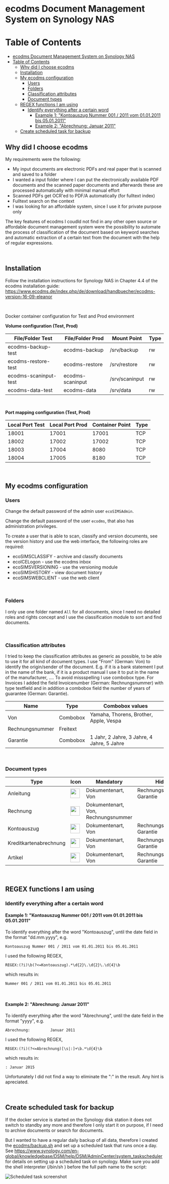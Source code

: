 ecodms Document Management System on Synology NAS
=================================================

Table of Contents
=================

   * [ecodms Document Management System on Synology NAS](#ecodms-document-management-system-on-synology-nas)
   * [Table of Contents](#table-of-contents)
      * [Why did I choose ecodms](#why-did-i-choose-ecodms)
      * [Installation](#installation)
      * [My ecodms configuration](#my-ecodms-configuration)
         * [Users](#users)
         * [Folders](#folders)
         * [Classification attributes](#classification-attributes)
         * [Document types](#document-types)
      * [REGEX functions I am using](#regex-functions-i-am-using)
         * [Identify everything after a certain word](#identify-everything-after-a-certain-word)
            * [Example 1: "Kontoauszug Nummer 001 / 2011 vom 01.01.2011 bis 05.01.2011"](#example-1-kontoauszug-nummer-001--2011-vom-01012011-bis-05012011)
            * [Example 2: "Abrechnung:         Januar 2011"](#example-2-abrechnung---------januar-2011)
      * [Create scheduled task for backup](#create-scheduled-task-for-backup)


Why did I choose ecodms
-----------------------
My requirements were the following:
- My input documents are electronic PDFs and real paper that is scanned and saved to a folder
- I wanted a input folder where I can put the electronically available PDF documents and the scanned paper documents and afterwards these are processed automatically with minimal manual effort 
- Scanned PDFs get OCR'ed to PDF/A automatically (for fulltext index)
- Fulltext search on the context
- I was looking for an affordable system, since I use it for private purpose only

The key features of ecodms I coudld not find in any other open source or affordable document management system were the possibility to automate the process of classification of the document based on keyword searches and automatic extraction of a certain text from the document with the help of regular expressions.
<p><br></p>

Installation
------------
Follow the installation instructions for Synology NAS in Chapter 4.4 of the ecodms installation guide:
https://www.ecodms.de/index.php/de/download/handbuecher/ecodms-version-16-09-eleanor
<p><br></p>

Docker container configuration for Test and Prod environment

__Volume configuration (Test, Prod)__

File/Folder Test | File/Folder Prod | Mount Point | Type
------------ | ------------ | ------------- | -------------
ecodms-backup-test | ecodms-backup | /srv/backup | rw
ecodms-restore-test | ecodms-restore | /srv/restore | rw
ecodms-scaninput-test | ecodms-scaninput | /srv/scaninput | rw
ecodms-data-test | ecodms-data | /srv/data | rw
<p><br></p>

__Port mapping configuration (Test, Prod)__

Local Port Test | Local Port Prod | Container Point | Type
------------ | ------------ | ------------- | -------------
18001 | 17001 | 17001 | TCP
18002 | 17002 | 17002 | TCP
18003 | 17004 | 8080 | TCP
18004 | 17005 | 8180 | TCP
<p><br></p>


My ecodms configuration
-----------------------

### Users

Change the default password of the admin user `ecoSIMSAdmin`.

Change the default password of the user `ecodms`, that also has administration privileges.

To create a user that is able to scan, classify and version documents, see the version history and use the web interface, the following roles are required:
- ecoSIMSCLASSIFY - archive and classify documents
- ecoICELogon - use the ecodms inbox
- ecoSIMSVERSIONING - use the versioning module
- ecoSIMSHISTORY - view document history
- ecoSIMSWEBCLIENT - use the web client
<p><br></p>

### Folders

I only use one folder named `All` for all documents, since I need no detailed roles and rights concept and I use the classification module to sort and find documents.
<p><br></p>

### Classification attributes
I tried to keep the classification attributes as generic as possible, to be able to use it for all kind of document types.
I use "From" (German: Von) to identify the origin/sender of the document. E.g. if it is a bank statement I put in the name of the bank, if it is a product manual I use it to put in the name of the manufacturer, .... To avoid missspelling I use combobox type.
For Invoices I added the field Invoicenumber (German: Rechnungsnummer) with type textfield and in addition a combobox field the number of years of guarantee (German: Garantie).

Name | Type | Combobox values
------------ | ------------- | -------------
Von | Combobox | Yamaha, Thorens, Brother, Apple, Vespa
Rechnungsnummer | Freitext
Garantie | Combobox | 1 Jahr, 2 Jahre, 3 Jahre, 4 Jahre, 5 Jahre
<p><br></p>

### Document types
Type | Icon | Mandatory | Hide
------------ | ------------- | ------------- | -------------
Anleitung | <img src="icon/Anleitung.png" width="30"> | Dokumentenart, Von | Rechnungsnummer, Garantie
Rechnung | <img src="icon/Rechnung.png" width="30"> | Dokumentenart, Von, Rechnungsnummer | 
Kontoauszug | <img src="icon/Kontoauszug.png" width="30"> | Dokumentenart, Von | Rechnungsnummer, Garantie
Kreditkartenabrechnung | <img src="icon/Kreditkartenabrechnung.png" width="30"> | Dokumentenart, Von | Rechnungsnummer, Garantie
Artikel | <img src="icon/News.png" width="30"> | Dokumentenart, Von | Rechnungsnummer, Garantie
<p><br></p>

REGEX functions I am using
--------------------------

### Identify everything after a certain word
#### Example 1: "Kontoauszug Nummer 001 / 2011 vom 01.01.2011 bis 05.01.2011"

To identify everything after the word "Kontoauszug", until the date field in the format "dd.mm.yyyy", e.g.
```
Kontoauszug Nummer 001 / 2011 vom 01.01.2011 bis 05.01.2011
```
I used the following REGEX,

```
REGEX:(?i)\b(?<=Kontoauszug).*\d{2}\.\d{2}\.\d{4}\b
```

which results in:
```
Nummer 001 / 2011 vom 01.01.2011 bis 05.01.2011
```
<p><br></p>

#### Example 2: "Abrechnung:         Januar 2011"

To identify everything after the word "Abrechnung", until the date field in the format "yyyy", e.g.
```
Abrechnung:         Januar 2011
```
I used the following REGEX,

```
REGEX:(?i)(?<=Abrechnung)[\s|:]+\b.*\d{4}\b
```
which results in:
```
: Januar 2015
```
Unfortunately I did not find a way to eliminate the ":" in the result. Any hint is apreciated.
<p><br></p>

Create scheduled task for backup
--------------------------------

If the docker service is started on the Synology disk station it does not switch to standby any more and therefore I only start it on purpose, if I need to archive documents or search for documents.

But I wanted to have a regular daily backup of all data, therefore I created the [ecodms/backup.sh](backup.sh) and set up a scheduled task that runs once a day. See https://www.synology.com/en-global/knowledgebase/DSM/help/DSM/AdminCenter/system_taskscheduler for details on setting up a scheduled task on synology.
Make sure you add the shell interpreter (/bin/sh ) before the full path name to the script:

![Scheduled task screenshot](img/scheduled_task1.png)
<p><br></p>
